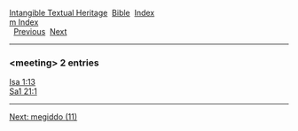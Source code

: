 [Intangible Textual Heritage](../../index)  [Bible](../index) 
[Index](index)   
[m Index](_m_)  
  [Previous](c07262)  [Next](c07264) 

------------------------------------------------------------------------

### &lt;meeting&gt; 2 entries

[Isa 1:13](../kjv/isa001.htm#013)  
[Sa1 21:1](../kjv/sa1021.htm#001)  

------------------------------------------------------------------------

[Next: megiddo (11)](c07264)
